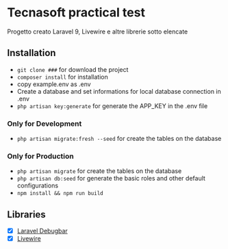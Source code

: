 # Tecnasoft practical test

Progetto creato Laravel 9, Livewire e altre librerie sotto elencate

## Installation
- `git clone ###` for download the project
- `composer install` for installation
- copy example.env as .env
- Create a database and set informations for local database connection in .env
- `php artisan key:generate` for generate the APP_KEY in the .env file

### Only for Development
- `php artisan migrate:fresh --seed` for create the tables on the database

### Only for Production
- `php artisan migrate` for create the tables on the database
- `php artisan db:seed` for generate the basic roles and other default configurations
- `npm install && npm run build`

## Libraries

- [x] [Laravel Debugbar](https://github.com/barryvdh/laravel-debugbar)
- [x] [Livewire](https://laravel-livewire.com/)